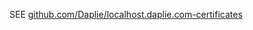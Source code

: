 SEE [github.com/Daplie/localhost.daplie.com-certificates](https://github.com/Daplie/localhost.daplie.com-certificates)
